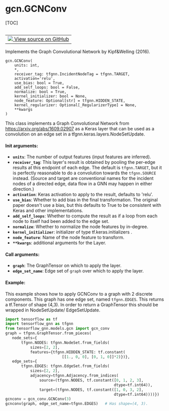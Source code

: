 # gcn.GCNConv

[TOC]

<!-- Insert buttons and diff -->

<table class="tfo-notebook-buttons tfo-api nocontent" align="left">
<td>
  <a target="_blank" href="https://github.com/tensorflow/gnn/tree/master/tensorflow_gnn/models/gcn/gcn_conv.py#L14-L174">
    <img src="https://www.tensorflow.org/images/GitHub-Mark-32px.png" />
    View source on GitHub
  </a>
</td>
</table>

Implements the Graph Convolutional Network by Kipf&Welling (2016).

<pre class="devsite-click-to-copy prettyprint lang-py tfo-signature-link">
<code>gcn.GCNConv(
    units: int,
    *,
    receiver_tag: tfgnn.IncidentNodeTag = tfgnn.TARGET,
    activation=&#x27;relu&#x27;,
    use_bias: bool = True,
    add_self_loops: bool = False,
    normalize: bool = True,
    kernel_initializer: bool = None,
    node_feature: Optional[str] = tfgnn.HIDDEN_STATE,
    kernel_regularizer: Optional[_RegularizerType] = None,
    **kwargs
)
</code></pre>

<!-- Placeholder for "Used in" -->

This class implements a Graph Convolutional Network from
https://arxiv.org/abs/1609.02907 as a Keras layer that can be used as a
convolution on an edge set in a tfgnn.keras.layers.NodeSetUpdate.

#### Init arguments:

*   <b>`units`</b>: The number of output features (input features are inferred).
*   <b>`receiver_tag`</b>: This layer's result is obtained by pooling the
    per-edge results at this endpoint of each edge. The default is
    `tfgnn.TARGET`, but it is perfectly reasonable to do a convolution towards
    the `tfgnn.SOURCE` instead. (Source and target are conventional names for
    the incident nodes of a directed edge, data flow in a GNN may happen in
    either direction.)
*   <b>`activation`</b>: Keras activation to apply to the result, defaults to
    'relu'.
*   <b>`use_bias`</b>: Whether to add bias in the final transformation. The
    original paper doesn't use a bias, but this defaults to True to be
    consistent with Keras and other implementations.
*   <b>`add_self_loops`</b>: Whether to compute the result as if a loop from
    each node to itself had been added to the edge set.
*   <b>`normalize`</b>: Whether to normalize the node features by in-degree.
*   <b>`kernel_initializer`</b>: initializer of type tf.keras.initializers .
*   <b>`node_feature`</b>: Name of the node feature to transform.
*   <b>`**kwargs`</b>: additional arguments for the Layer.

#### Call arguments:

*   <b>`graph`</b>: The GraphTensor on which to apply the layer.
*   <b>`edge_set_name`</b>: Edge set of `graph` over which to apply the layer.

#### Example:

This example shows how to apply GCNConv to a graph with 2 discrete components.
This graph has one edge set, named `tfgnn.EDGES`. This returns a tf.Tensor of
shape (4,3). In order to return a GraphTensor this should be wrapped in
NodeSetUpdate/ EdgeSetUpdate.

```python
import tensorflow as tf
import tensorflow_gnn as tfgnn
from tensorflow_gnn.models.gcn import gcn_conv
graph = tfgnn.GraphTensor.from_pieces(
   node_sets={
       tfgnn.NODES: tfgnn.NodeSet.from_fields(
           sizes=[2, 2],
           features={tfgnn.HIDDEN_STATE: tf.constant(
                         [[1., 0, 0], [0, 1, 0]]*2)})},
   edge_sets={
       tfgnn.EDGES: tfgnn.EdgeSet.from_fields(
           sizes=[2, 2],
           adjacency=tfgnn.Adjacency.from_indices(
               source=(tfgnn.NODES, tf.constant([0, 1, 2, 3],
                                                dtype=tf.int64)),
               target=(tfgnn.NODES, tf.constant([1, 0, 3, 2],
                                                dtype=tf.int64))))})
gcnconv = gcn_conv.GCNConv(3)
gcnconv(graph, edge_set_name=tfgnn.EDGES)   # Has shape=(4, 3).
```
